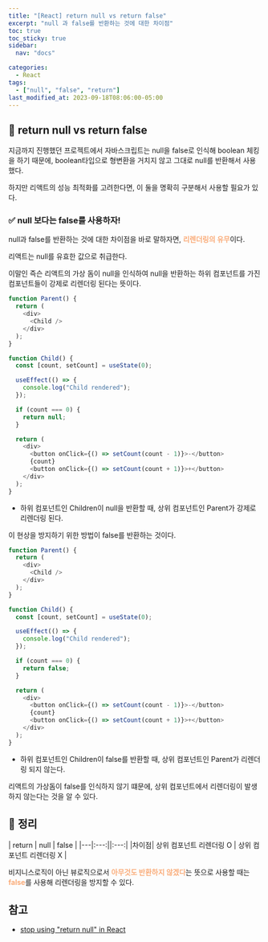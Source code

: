 ```yaml
---
title: "[React] return null vs return false"
excerpt: "null 과 false를 반환하는 것에 대한 차이점"
toc: true
toc_sticky: true
sidebar:
  nav: "docs"

categories:
  - React
tags:
  - ["null", "false", "return"]
last_modified_at: 2023-09-18T08:06:00-05:00
---
```


## 📄 return null vs return false

지금까지 진행했던 프로젝트에서 자바스크립트는 null을 false로 인식해 boolean 체킹을 하기 때문에, boolean타입으로 형변환을 거치지 않고 그대로 null를 반환해서 사용했다.

하지만 리액트의 성능 최적화를 고려한다면, 이 둘을 명확히 구분해서 사용할 필요가 있다.

### ✅ null 보다는 false를 사용하자!

null과 false를 반환하는 것에 대한 차이점을 바로 말하자면, <span style="color: #FAAB78; font-weight: bold">리렌더링의 유무</span>이다.

리액트는 null를 유효한 값으로 취급한다.

이말인 즉슨 리액트의 가상 돔이 null을 인식하여 null을 반환하는 하위 컴포넌트를 가진 컴포넌트들이 강제로 리렌더링 된다는 뜻이다.

```js
function Parent() {
  return (
    <div>
      <Child />
    </div>
  );
}

function Child() {
  const [count, setCount] = useState(0);

  useEffect(() => {
    console.log("Child rendered");
  });

  if (count === 0) {
    return null;
  }

  return (
    <div>
      <button onClick={() => setCount(count - 1)}>-</button>
      {count}
      <button onClick={() => setCount(count + 1)}>+</button>
    </div>
  );
}
```

- 하위 컴포넌트인 Children이 null을 반환할 때, 상위 컴포넌트인 Parent가 강제로 리렌더링 된다.

이 현상을 방지하기 위한 방법이 false를 반환하는 것이다.

```js
function Parent() {
  return (
    <div>
      <Child />
    </div>
  );
}

function Child() {
  const [count, setCount] = useState(0);

  useEffect(() => {
    console.log("Child rendered");
  });

  if (count === 0) {
    return false;
  }

  return (
    <div>
      <button onClick={() => setCount(count - 1)}>-</button>
      {count}
      <button onClick={() => setCount(count + 1)}>+</button>
    </div>
  );
}
```

- 하위 컴포넌트인 Children이 false를 반환할 때, 상위 컴포넌트인 Parent가 리렌더링 되지 않는다.

리액트의 가상돔이 false를 인식하지 않기 떄문에, 상위 컴포넌트에서 리렌더링이 발생하지 않는다는 것을 알 수 있다.

## 📄 정리

| return | null | false |
|---|:---:||:---:|
|차이점| 상위 컴포넌트 리렌더링 O | 상위 컴포넌트 리렌더링 X |

비지니스로직이 아닌 뷰로직으로서 <span style="color: #FAAB78; font-weight: bold">아무것도 반환하지 않겠다</span>는 뜻으로 사용할 때는<span style="color: #FAAB78; font-weight: bold"> false</span>를 사용해 리렌더링을 방지할 수 있다.

## 참고

- [stop using "return null" in React](https://medium.com/@davidkelley87/stop-using-return-null-in-react-a2ebf08fc9cd)
